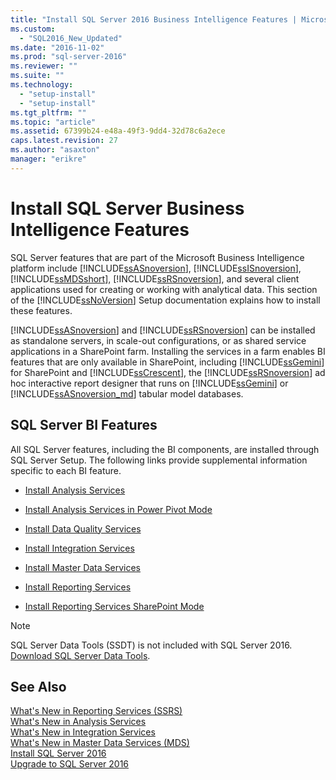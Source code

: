 ```yaml
---
title: "Install SQL Server 2016 Business Intelligence Features | Microsoft Docs"
ms.custom: 
  - "SQL2016_New_Updated"
ms.date: "2016-11-02"
ms.prod: "sql-server-2016"
ms.reviewer: ""
ms.suite: ""
ms.technology: 
  - "setup-install"
  - "setup-install"
ms.tgt_pltfrm: ""
ms.topic: "article"
ms.assetid: 67399b24-e48a-49f3-9dd4-32d78c6a2ece
caps.latest.revision: 27
ms.author: "asaxton"
manager: "erikre"
---
```

# Install SQL Server Business Intelligence Features
  SQL Server features that are part of the Microsoft Business Intelligence platform include [!INCLUDE[ssASnoversion](../../a9notintoc/includes/ssasnoversion-md.md)], [!INCLUDE[ssISnoversion](../../a9notintoc/includes/ssisnoversion-md.md)], [!INCLUDE[ssMDSshort](../../a9notintoc/includes/ssmdsshort-md.md)], [!INCLUDE[ssRSnoversion](../../a9notintoc/includes/ssrsnoversion-md.md)], and several client applications used for creating or working with analytical data. This section of the [!INCLUDE[ssNoVersion](../../a9notintoc/includes/ssnoversion-md.md)] Setup documentation explains how to install these features.  
  
 [!INCLUDE[ssASnoversion](../../a9notintoc/includes/ssasnoversion-md.md)] and [!INCLUDE[ssRSnoversion](../../a9notintoc/includes/ssrsnoversion-md.md)] can be installed as standalone servers, in scale-out configurations, or as shared service applications in a SharePoint farm. Installing the services in a farm enables BI features that are only available in SharePoint, including [!INCLUDE[ssGemini](../../a9notintoc/includes/ssgemini-md.md)] for SharePoint and [!INCLUDE[ssCrescent](../../a9notintoc/includes/sscrescent-md.md)], the [!INCLUDE[ssRSnoversion](../../a9notintoc/includes/ssrsnoversion-md.md)] ad hoc interactive report designer that runs on [!INCLUDE[ssGemini](../../a9notintoc/includes/ssgemini-md.md)] or [!INCLUDE[ssASnoversion_md](../../a9notintoc/includes/ssasnoversion-md.md)] tabular model databases.  
  
## SQL Server BI Features  
 All SQL Server features, including the BI components, are installed through SQL Server Setup. The following links provide supplemental information specific to each BI feature.  
  
-   [Install Analysis Services](../../analysis-services/instances/install/windows/install-analysis-services.md)  
  
-   [Install Analysis Services in Power Pivot Mode](../../analysis-services/instances/install/windows/install-analysis-services-in-power-pivot-mode.md)  
  
-   [Install Data Quality Services](../../data-quality-services/install/windows/install-data-quality-services.md)  
  
-   [Install Integration Services](../../integration-services/install/windows/install-integration-services.md)  
  
-   [Install Master Data Services](../../master-data-services/install/windows/install-master-data-services.md)  
  
-   [Install Reporting Services](../../reporting-services/install/windows/install-reporting-services.md)  
  
-   [Install Reporting Services SharePoint Mode](../../reporting-services/install/windows/install-reporting-services-sharepoint-mode.md)  

> [!NOTE]
> SQL Server Data Tools (SSDT) is not included with SQL Server 2016. [Download SQL Server Data Tools](http://go.microsoft.com/fwlink/?LinkID=616714).
  
## See Also  
 [What's New in Reporting Services &#40;SSRS&#41;](http://msdn.microsoft.com/en-us/bc909063-6b84-4b3a-80d2-e93fc04b4b9d)   
 [What's New in Analysis Services](../../analysis-services/what-s-new-in-analysis-services.md)   
 [What's New in Integration Services](../../integration-services/what-s-new-in-integration-services-in-sql-server-2016.md)   
 [What's New in Master Data Services &#40;MDS&#41;](../../master-data-services/what-s-new-in-master-data-services-mds.md)   
 [Install SQL Server 2016](../../database-engine/install/windows/install-sql-server.md)   
 [Upgrade to SQL Server 2016](../../database-engine/install/windows/upgrade-sql-server.md)  
  
  